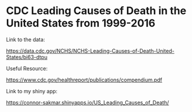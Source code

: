 # CDC Leading Causes of Death in the United States from 1999-2016

Link to the data:


https://data.cdc.gov/NCHS/NCHS-Leading-Causes-of-Death-United-States/bi63-dtpu


Useful Resource: 

https://www.cdc.gov/healthreport/publications/compendium.pdf



Link to my shiny app: 

https://connor-sakmar.shinyapps.io/US_Leading_Causes_of_Death/
